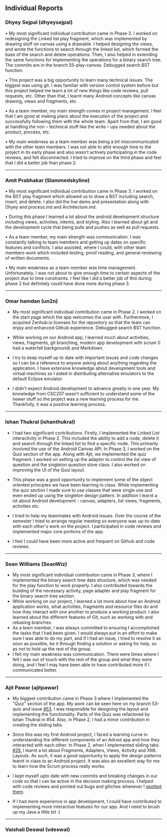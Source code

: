 ## Individual Reports

### Dhyey Sejpal (dhyeysejpal)

•	My most significant individual contribution came in Phase 3. I worked on redesigning the Linked list play fragment, which was implemented by drawing stuff on canvas using a drawable. I helped designing the views, and wrote the functions to search through the linked list, which formed the base of the search and delete operations. Then, I also helped in extending the same functions for implementing the operations for a binary search tree. The commits are in the branch 55-play-canvas. Debugged search BST function.

•	This project was a big opportunity to learn many technical issues. The biggest was using git. I was familiar with version control system before but this project helped me learn a lot of new things like code reviews, pull requests, etc. Other than that, I learnt many Android concepts like canvas drawing, views and fragments, etc.

•	As a team member, my main strength comes in project management. I feel that I am good at making plans about the execution of the project and successfully following them with the whole team. Apart from that, I am good at handling the non – technical stuff like the write – ups needed about the product, process, etc.

•	My main weakness as a team member was being a bit miscommunicated with the other team members. I was not able to allot enough time to the project in its early phase and also wasn’t actively participating in the code reviews, and felt disconnected. I tried to improve on the third phase and feel that I did a better job than phase 2.

---

### Amit Prabhakar (Slammedskyline)

•	My most significant individual contribution came in Phase 3. I worked on the BST play fragment which allowed us to draw a BST including search, insert, and delete. I also did the live demo and presentation along with Dhyey and process.md and Architecture.md.

•	During this phase I learned a lot about the android development structure including views, activities, intents, and styling. Also I learned about git and the development cycle that being pulls and pushes as well as pull requests. 

•	As a team member, my main strength was communication. I was constantly talking to team members and getting up dates on specific features and conflicts. I also assisted, where I could, with other team members work which included testing, proof reading, and general reviewing of written documents.

•	My main weakness as a team member was time management. Unfortunately, I was not about to give enough time to certain aspects of the project due to time constraints. I feel like I did a better job of this during phase 2 but definitely could have done more during phase 3.

---

### Omar hamdan (un2n)
 
- My most significant individual contribution came in Phase 2. I worked on the start page which the app welcomes the user with. Furthermore, I acquired Zenhub.io licenses for the repository so that the team can enjoy and enhanced Github experience. Debugged search BST function.

- While working on our Android app, I learned much about activities, views, fragments, git branching, modern app development with scrum (I had a waterfall background) and Markdown.

- I try to keep myself up to date with important issues and code changes so I can be a reference to anyone asking about anything regarding the application. I have extensive knowledge about development tools and virtual machines so I aided in distributing alternative emulators to the default Eclipse emulator. 

- I didn't expect Android development to advance greatly in one year. My knowledge from CSC207 wasn't sufficient to understand some of the newer stuff so the project was a new learning process for me. Thankfully, it was a positive learning process. 

---

### Ishan Thukral (ishanthukral) 

* I had two significant contributions. Firstly, I implemented the Linked List interactivity in Phase 2. This included the ability to add a node, delete it and search through the linked list to find a specific node. This primarily involved the use of the Android Canvas API. In Phase 3, I worked on the Quiz section of the app. Along with Ajit, we implemented the quiz fragment. I worked on setting up the adapter to control the list view of question and the singleton question store class. I also worked on improving the UI of the Quiz layout. 

* This phase was a good opportunity to implement some of the object oriented principles we have been learning in class. While implementing the quiz section I made sure to use classes that were single use and even ended up using the singleton design pattern. In addition I learnt a lot about Android development - canvas, adapters, list views, fragments, activities etc.

* I tried to help my teammates with Android issues. Over the course of the semester I tried to arrange regular meeting so everyone was up-to-date with each other's work on the project. I participated in code reviews and implemented major core portions of the app. 

* I feel I could have been more active and frequent on Github and code reviews. 

---

### Sean Williams (SeanWiz)

- My most significant individual contribution came in Phase 3, where I implemented the binary search tree data structure, which was needed for the play function to work properly. I also contributed towards the building of the necessary activity, page adapter and play fragment for the binary search tree section.
- While working on our project, I learned a lot more about how an Android application works, what activities, fragments and resource files do and how they interact with one another to produce a working product. I also learned about the different features of Git, such as working with and rebasing branches.
- As a team member, I was always committed to ensuring I accomplished the tasks that I had been given. I would always put in an effort to make sure I was able to do my part, and if I had an issue, I tried to resolve it as soon as possible, be it through finding a solution or asking for help, so as not to hold up the rest of the group.
- I felt my main weakness was communication. There were times where I felt I was out of touch with the rest of the group and what they were doing, and I feel I may have been able to have contributed more if I communicated better.

---

### Ajit Pawar (ajitpawar)
* My biggest contribution came in Phase 3 where I implemented the "Quiz" section of the app. My work can be seen here on my branch 53-quiz and issue [#53](https://github.com/UoT-CSC30x-W15/301W15-Prj-Team2-repo/issues/53). I was responsible for designing the layout and implementing the  functionality. Parts of the Quiz was refactored by Ishan Thukral in #54. Also, in Phase 2, I had a minor contribution in creating the sliding tabs.

* Since this was my first Android project, I faced a learning curve in understanding the different components of an Adroid app and how they interacted with each other. In Phase 2, when I implemented sliding tabs [#26](https://github.com/UoT-CSC30x-W15/301W15-Prj-Team2-repo/pull/26), I learnt a lot about Fragments, Adapters, Views, Activity and XML Layouts. As such, it was a good opportunity to apply the design patterns learnt in class to an Android project. It was also an excellent way for me to learn how the Scrum process really works.

* I kept myself upto date with new commits and breaking changes in our code so that I can be active in the decision making process. I helped with code reviews and pointed out bugs and glitches whenever I [spotted them](https://github.com/UoT-CSC30x-W15/301W15-Prj-Team2-repo/pull/59#issuecomment-87448736).

* If I had more experience in app development, I could have contributed to implementing more interactive features for our app. And I need to brush up my Java a little bit :)

---

### Vaishali Deswal (vdeswal)
